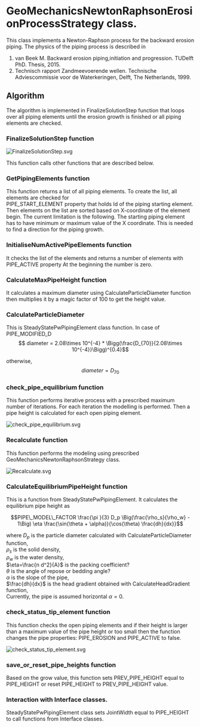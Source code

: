 # GeoMechanicsNewtonRaphsonErosionProcessStrategy class.

This class implements a Newton-Raphson process for the backward erosion piping. The physics of the piping process is
described in

1. van Beek M. Backward erosion piping,initiation and progression. TUDelft PhD. Thesis, 2015.
2. Technisch rapport Zandmeevoerende wellen. Technische Adviescommissie
   voor de Waterkeringen, Delft, The Netherlands, 1999.

## Algorithm

The algorithm is implemented in FinalizeSolutionStep function that loops over all piping elements until the erosion
growth is finished or all piping elements are checked.

### FinalizeSolutionStep function

![FinalizeSolutionStep.svg](FinalizeSolutionStep.svg)

This function calls other functions that are described below.

### GetPipingElements function

This function returns a list of all piping elements. To create the list, all elements are checked for  
PIPE_START_ELEMENT property that holds Id of the piping starting element.
Then elements on the list are sorted based on X-coordinate of the element begin.
The current limitation is the following. The starting piping element has to have minimum or maximum value of the X
coordinate. This is needed to find a direction for the piping growth.

### InitialiseNumActivePipeElements function

It checks the list of the elements and returns a number of elements with PIPE_ACTIVE property At the beginning the
number is zero.

### CalculateMaxPipeHeight function

It calculates a maximum diameter using CalculateParticleDiameter function then multiplies it by a magic factor of 100 to
get the height value.

### CalculateParticleDiameter

This is SteadyStatePwPipingElement class function. In case of PIPE_MODIFIED_D
$$ diameter = 2.08\times 10^{-4} * \Bigg(\frac{D_{70}}{2.08\times 10^{-4}}\Bigg)^{0.4}$$

otherwise, $$diameter = D_{70}$$

### check_pipe_equilibrium function

This function performs iterative process with a prescribed maximum number of iterations. For each iteration the
modelling is
performed. Then a pipe height is calculated for each open piping element.

![check_pipe_equilibrium.svg](check_pipe_equilibrium.svg)

### Recalculate function

This function performs the modeling using prescribed GeoMechanicsNewtonRaphsonStrategy class.

![Recalculate.svg](Recalculate.svg)

### CalculateEquilibriumPipeHeight function

This is a function from SteadyStatePwPipingElement. It calculates the equilibrium pipe height as

$$PIPE\_MODEL\_FACTOR \frac{\pi }{3} D_p \Big(\frac{\rho_s}{\rho_w} - 1\Big) \eta
\frac{\sin(\theta + \alpha)}{\cos(\theta)  \frac{dh}{dx}}$$

where $D_p$ is the particle diameter calculated with CalculateParticleDiameter function,\
$\rho_s$ is the solid density,\
$\rho_w$ is the water density,\
$\eta=\frac{n d^2}{A}$ is the packing coefficient?\
$\theta$ is the angle of repose or bedding angle?\
$\alpha$ is the slope of the pipe,\
$\frac{dh}{dx}$ is the head gradient obtained with CalculateHeadGradient function,\
Currently, the pipe is assumed horizontal $\alpha = 0$.

### check_status_tip_element function

This function checks the open piping elements and if their height is larger than a maximum value of the pipe height or
too small then the function changes the pipe properties: PIPE_EROSION and PIPE_ACTIVE to false.

![check_status_tip_element.svg](check_status_tip_element.svg)

### save_or_reset_pipe_heights function

Based on the grow value, this function sets PREV_PIPE_HEIGHT equal to PIPE_HEIGHT or reset PIPE_HEIGHT to
PREV_PIPE_HEIGHT value.

### Interaction with Interface classes.

SteadyStatePwPipingElement class sets JointWidth equal to PIPE_HEIGHT to call functions from Interface classes. 

